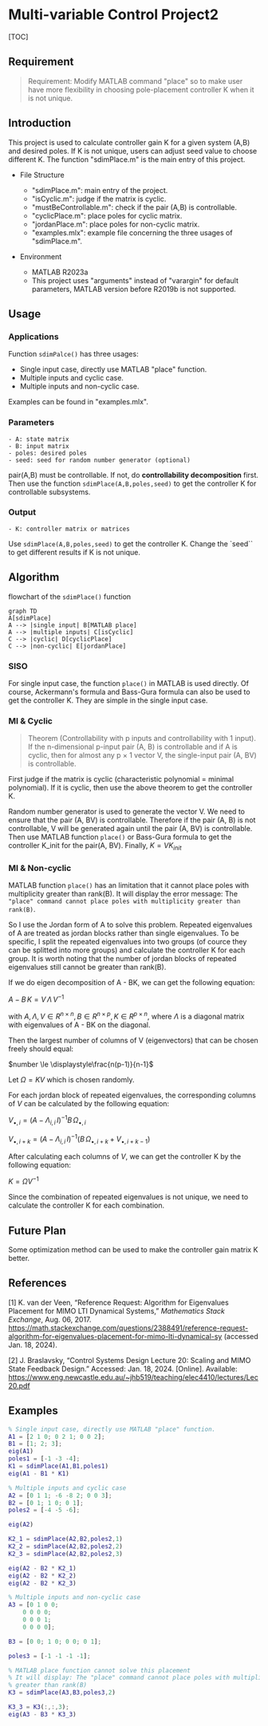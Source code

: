 # Multi-variable Control Project2

[TOC]

## Requirement

> Requirement:
> Modify MATLAB command "place" so to make user have more flexibility in choosing pole-placement controller K when it is not unique.

## Introduction

This project is used to calculate controller gain K for a given system (A,B) and desired poles. If K is not unique, users can adjust seed value to choose different K. The function "sdimPlace.m" is the main entry of this project. 

- File Structure
    - "sdimPlace.m": main entry of the project.
    - "isCyclic.m": judge if the matrix is cyclic.
    - "mustBeControllable.m": check if the pair (A,B) is controllable.
    - "cyclicPlace.m": place poles for cyclic matrix.
    - "jordanPlace.m": place poles for non-cyclic matrix.
    - "examples.mlx": example file concerning the three usages of "sdimPlace.m".

- Environment
    - MATLAB R2023a
    - This project uses "arguments" instead of "varargin" for default parameters, MATLAB version before R2019b is not supported.

## Usage

### Applications

Function `sdimPalce()` has three usages:
- Single input case, directly use MATLAB "place" function.
- Multiple inputs and cyclic case.
- Multiple inputs and non-cyclic case.

Examples can be found in "examples.mlx".

### Parameters
    - A: state matrix
    - B: input matrix
    - poles: desired poles
    - seed: seed for random number generator (optional)

pair(A,B) must be controllable. If not, do **controllability decomposition** first. Then use the function `sdimPlace(A,B,poles,seed)` to get the controller K for controllable subsystems.

### Output
    - K: controller matrix or matrices

Use `sdimPlace(A,B,poles,seed)` to get the controller K. Change the `seed`` to get different results if K is not unique.

## Algorithm
flowchart of the `sdimPlace()` function
```mermaid
graph TD
A[sdimPlace]
A --> |single input| B[MATLAB place]
A --> |multiple inputs| C[isCyclic]
C --> |cyclic| D[cyclicPlace]
C --> |non-cyclic| E[jordanPlace]
```

### SISO
For single input case, the function `place()` in MATLAB is used directly. Of course, Ackermann's formula and Bass-Gura formula can also be used to get the controller K. They are simple in the single input case.

### MI & Cyclic
> Theorem (Controllability with p inputs and controllability with 1 input). If the n-dimensional p-input pair (A, B) is controllable and if A is cyclic, then for almost any p × 1 vector V, the single-input pair (A, BV) is controllable.

First judge if the matrix is cyclic (characteristic polynomial = minimal polynomial). If it is cyclic, then use the above theorem to get the controller K.

Random number generator is used to generate the vector V. We need to ensure that the pair (A, BV) is controllable. Therefore if the pair (A, B) is not controllable, V will be generated again until the pair (A, BV) is controllable. Then use MATLAB function `place()` or Bass-Gura formula to get the controller K_init for the pair(A, BV). Finally, 
$K = V  K_{init}$


### MI & Non-cyclic
MATLAB function `place()` has an limitation that it cannot place poles with multiplicity greater than rank(B). It will display the error message: The `"place" command cannot place poles with multiplicity greater than rank(B)`.

So I use the Jordan form of A to solve this problem. Repeated eigenvalues of A are treated as jordan blocks rather than single eigenvalues. To be specific, I split the repeated eigenvalues into two groups (of cource they can be splitted into more groups) and calculate the controller K for each group. It is worth noting that the number of jordan blocks of repeated eigenvalues still cannot be greater than rank(B). 

If we do eigen decomposition of A - BK, we can get the following equation:

$A - B\,K = V\,\Lambda\,V^{-1}$

with $A, \Lambda, V \in R^{n \times n}, B \in R^{n \times p}, K \in R^{p \times n}$, where $\Lambda$ is a diagonal matrix with eigenvalues of A - BK on the diagonal.

Then the largest number of columns of V (eigenvectors) that can be chosen freely should equal:

$number \le \displaystyle\frac{n(p-1)}{n-1}$


Let $\Omega = KV$ which is chosen randomly.

For each jordan block of repeated eigenvalues, the corresponding columns of $V$ can be calculated by the following equation:

$V_{\bullet,i} = (A - \Lambda_{i,i}\,I)^{-1} B\,\Omega_{\bullet,i}$

$V_{\bullet,i+k} = (A - \Lambda_{i,i}\,I)^{-1} (B\,\Omega_{\bullet,i+k} + V_{\bullet,i+k-1})$

After calculating each columns of $V$, we can get the controller K by the following equation: 

$K = \Omega V^{-1}$

Since the combination of repeated eigenvalues is not unique, we need to calculate the controller K for each combination.

## Future Plan

Some optimization method can be used to make the controller gain matrix K better.

## References

[1] K. van der Veen, “Reference Request: Algorithm for Eigenvalues Placement for MIMO LTI Dynamical Systems,” *Mathematics Stack Exchange*, Aug. 06, 2017. https://math.stackexchange.com/questions/2388491/reference-request-algorithm-for-eigenvalues-placement-for-mimo-lti-dynamical-sy (accessed Jan. 18, 2024).

[2] J. Braslavsky, “Control Systems Design Lecture 20: Scaling and MIMO State Feedback Design.” Accessed: Jan. 18, 2024. [Online]. Available: https://www.eng.newcastle.edu.au/~jhb519/teaching/elec4410/lectures/Lec20.pdf

## Examples

```matlab
% Single input case, directly use MATLAB "place" function.
A1 = [2 1 0; 0 2 1; 0 0 2];
B1 = [1; 2; 3];
eig(A1)
poles1 = [-1 -3 -4];
K1 = sdimPlace(A1,B1,poles1)
eig(A1 - B1 * K1)

% Multiple inputs and cyclic case
A2 = [0 1 1; -6 -8 2; 0 0 3];
B2 = [0 1; 1 0; 0 1];
poles2 = [-4 -5 -6];

eig(A2)

K2_1 = sdimPlace(A2,B2,poles2,1)
K2_2 = sdimPlace(A2,B2,poles2,2)
K2_3 = sdimPlace(A2,B2,poles2,3)

eig(A2 - B2 * K2_1)
eig(A2 - B2 * K2_2)
eig(A2 - B2 * K2_3)

% Multiple inputs and non-cyclic case
A3 = [0 1 0 0;
    0 0 0 0;
    0 0 0 1;
    0 0 0 0];

B3 = [0 0; 1 0; 0 0; 0 1];

poles3 = [-1 -1 -1 -1];

% MATLAB place function cannot solve this placement 
% It will display: The "place" command cannot place poles with multiplicity
% greater than rank(B)
K3 = sdimPlace(A3,B3,poles3,2)

K3_3 = K3(:,:,3);
eig(A3 - B3 * K3_3)

```

